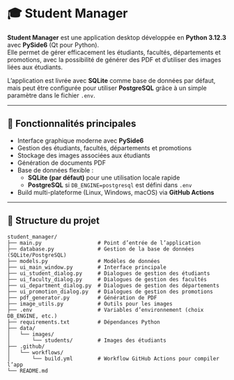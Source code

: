 # 🎓 Student Manager

**Student Manager** est une application desktop développée en **Python 3.12.3** avec **PySide6** (Qt pour Python).  
Elle permet de gérer efficacement les étudiants, facultés, départements et promotions, avec la possibilité de générer des PDF et d’utiliser des images liées aux étudiants.

L’application est livrée avec **SQLite** comme base de données par défaut, mais peut être configurée pour utiliser **PostgreSQL** grâce à un simple paramètre dans le fichier `.env`.

---

## 🚀 Fonctionnalités principales
- Interface graphique moderne avec **PySide6**
- Gestion des étudiants, facultés, départements et promotions
- Stockage des images associées aux étudiants
- Génération de documents PDF
- Base de données flexible :
  - **SQLite (par défaut)** pour une utilisation locale rapide
  - **PostgreSQL** si `DB_ENGINE=postgresql` est défini dans `.env`
- Build multi-plateforme (Linux, Windows, macOS) via **GitHub Actions**

---

## 📂 Structure du projet

```text
student_manager/
├── main.py                  # Point d’entrée de l’application
├── database.py              # Gestion de la base de données (SQLite/PostgreSQL)
├── models.py                # Modèles de données
├── ui_main_window.py        # Interface principale
├── ui_student_dialog.py     # Dialogues de gestion des étudiants
├── ui_faculty_dialog.py     # Dialogues de gestion des facultés
├── ui_department_dialog.py  # Dialogues de gestion des départements
├── ui_promotion_dialog.py   # Dialogues de gestion des promotions
├── pdf_generator.py         # Génération de PDF
├── image_utils.py           # Outils pour les images
├── .env                     # Variables d’environnement (choix DB_ENGINE, etc.)
├── requirements.txt         # Dépendances Python
├── data/
│   └── images/
│       └── students/        # Images des étudiants
├── .github/
│   └── workflows/
│       └── build.yml        # Workflow GitHub Actions pour compiler l’app
└── README.md

